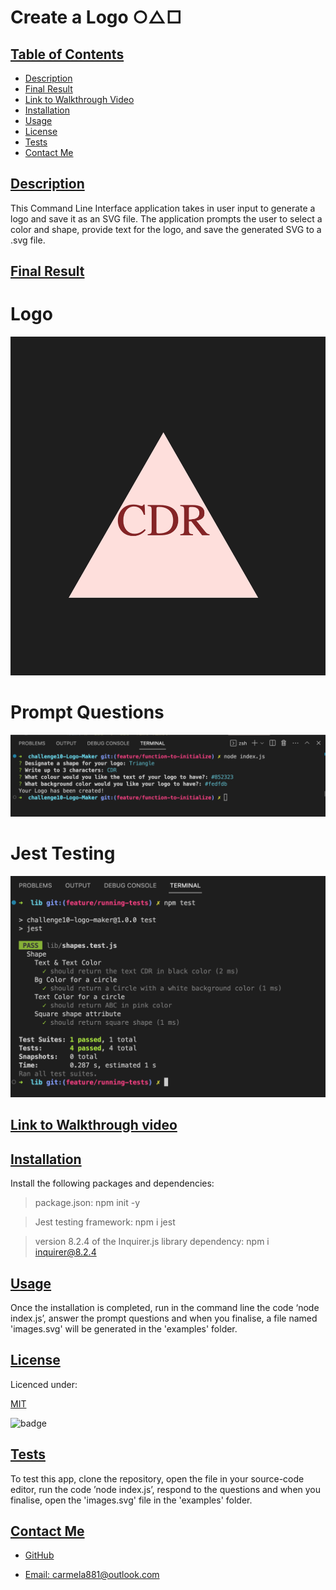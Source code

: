 
  # Create a Logo ○△□

  ## [Table of Contents](#table-of-contents)

  - [Description](#description)
  - [Final Result](#final-result)
  - [Link to Walkthrough Video](link-to-walkthrough-video)
  - [Installation](#installation)
  - [Usage](#usage)
  - [License](#license)
  - [Tests](#tests)
  - [Contact Me](#contact)

  ## [Description](#table-of-contents)

  This Command Line Interface application takes in user input to generate a logo and save it as an SVG file. The application prompts the user to select a color and shape, provide text for the logo, and save the generated SVG to a .svg file.

  ## [Final Result](#table-of-contents)
   # Logo
  ![logo-sample](/assets/logo-sample.png)

  # Prompt Questions

  ![prompt](/assets/prompt.png)

  # Jest Testing

  ![test](/assets/test-sample.png)
  
  ## [ Link to Walkthrough video](#table-of-contents)

  ## [Installation](#table-of-contents)

  Install the following packages and dependencies:

  > package.json: npm init -y 

  > Jest testing framework: npm i jest

  > version 8.2.4 of the Inquirer.js library dependency: npm i inquirer@8.2.4



  ## [Usage](#table-of-contents)

  Once the installation is completed, run in the command line the code ‘node index.js’, answer the prompt questions and when you finalise, a file named 'images.svg' will be generated in the 'examples' folder.

  ## [License](#table-of-contents)
  Licenced under:
    
    
  [MIT](https://choosealicense.com/licenses/MIT)
    
    

  ![badge](https://img.shields.io/badge/license-MIT-green>)
  

  ## [Tests](#table-of-contents)

  To test this app, clone the repository, open the file in your source-code editor, run the code ’node index.js’, respond to the questions and when you finalise, open the 'images.svg' file in the 'examples' folder.

  ## [Contact Me](#table-of-contents)

  - [GitHub](https://github.com/cdrcar)

  - [Email: carmela881@outlook.com](mailto:carmela881@outlook.com)


